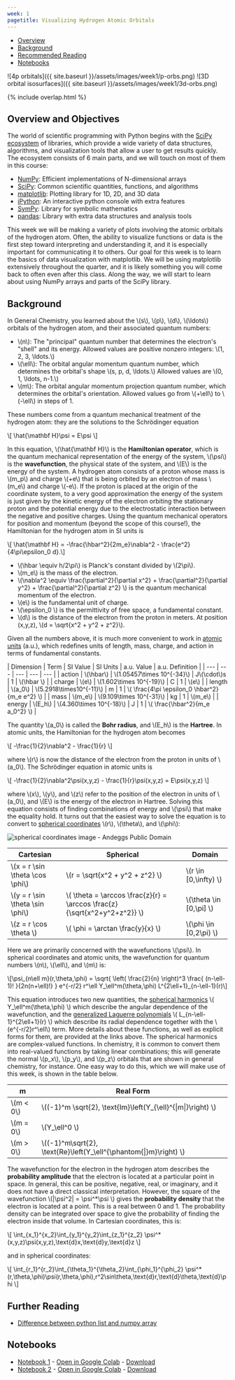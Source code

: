 ```yaml
---
week: 1
pagetitle: Visualizing Hydrogen Atomic Orbitals
---
```


- [Overview](#overview)
- [Background](#background)
- [Recommended Reading](#reading)
- [Notebooks](#notebooks)

![4p orbitals]({{ site.baseurl }}/assets/images/week1/p-orbs.png)
![3D orbital isosurfaces]({{ site.baseurl }}/assets/images/week1/3d-orbs.png)

{% include overlap.html %}

## <a name="overview"></a>Overview and Objectives


The world of scientific programming with Python begins with the [SciPy ecosystem](https://www.scipy.org/) of libraries, which provide a wide variety of data structures, algorithms, and visualization tools that allow a user to get results quickly.
The ecosystem consists of 6 main parts, and we will touch on most of them in this course:
- [NumPy](https://numpy.org/): Efficient implementations of N-dimensional arrays
- [SciPy](https://www.scipy.org/scipylib/index.html): Common scientific quantities, functions, and algorithms
- [matplotlib](https://matplotlib.org/): Plotting library for 1D, 2D, and 3D data
- [iPython](http://ipython.org/): An interactive python console with extra features
- [SymPy](http://sympy.org/): Library for symbolic mathematics
- [pandas](http://pandas.pydata.org/): Library with extra data structures and analysis tools


This week we will be making a variety of plots involving the atomic orbitals of the hydrogen atom.
Often, the ability to visualize functions or data is the first step toward interpreting and understanding it, and it is especially important for communicating it to others.
Our goal for this week is to learn the basics of data visualization with matplotlib.
We will be using matplotlib extensively throughout the quarter, and it is likely something you will come back to often even after this class.
Along the way, we will start to learn about using NumPy arrays and parts of the SciPy library.


## <a name="background"></a>Background

In General Chemistry, you learned about the \\(s\\), \\(p\\), \\(d\\), \\(\ldots\\) orbitals of the hydrogen atom, and their associated quantum numbers:
- \\(n\\): The "principal" quantum number that determines the electron's "shell" and its energy. Allowed values are positive nonzero integers: \\(1, 2, 3, \ldots.\\)
- \\(\ell\\): The orbital angular momentum quantum number, which determines the orbital's shape \\(s, p, d, \ldots.\\) Allowed values are \\(0, 1, \ldots, n-1.\\)
- \\(m\\): The orbital angular momentum projection quantum number, which determines the orbital's orientation. Allowed values go from \\(+\ell\\) to \\(-\ell\\) in steps of 1.

These numbers come from a quantum mechanical treatment of the hydrogen atom: they are the solutions to the Schrödinger equation

\\[ \hat{\mathbf H}\psi = E\psi \\]

In this equation, \\(\hat{\mathbf H}\\) is the **Hamiltonian operator**, which is the quantum mechanical representation of the energy of the system, \\(\psi\\) is the **wavefunction**, the physical state of the system, and \\(E\\) is the energy of the system.
A hydrogen atom consists of a proton whose mass is \\(m_p\\) and charge \\(+e\\) that is being orbited by an electron of mass \\(m_e\\) and charge \\(-e\\).
If the proton is placed at the origin of the coordinate system, to a very good approximation the energy of the system is just given by the kinetic energy of the electron orbiting the stationary proton and the potential energy due to the electrostatic interaction between the negative and positive charges.
Using the quantum mechanical operators for position and momentum (beyond the scope of this course!), the Hamiltonian for the hydrogen atom in SI units is

\\[ \hat{\mathbf H} = -\frac{\hbar^2}{2m_e}\nabla^2 - \frac{e^2}{4\pi\epsilon_0 d}.\\]

- \\(\hbar \equiv h/2\pi\\) is Planck's constant divided by \\(2\pi\\).
- \\(m_e\\) is the mass of the electron.
- \\(\nabla^2 \equiv \frac{\partial^2}{\partial x^2} + \frac{\partial^2}{\partial y^2} + \frac{\partial^2}{\partial z^2} \\) is the quantum mechanical momentum of the electron.
- \\(e\\) is the fundamental unit of charge.
- \\(\epsilon_0 \\) is the permittivity of free space, a fundamental constant.
- \\(d\\) is the distance of the electron from the proton in meters. At position (x,y,z), \\(d = \sqrt{x^2 + y^2 + z^2}\\).

Given all the numbers above, it is much more convenient to work in [atomic units](https://en.wikipedia.org/wiki/Hartree_atomic_units) (a.u.), which redefines units of length, mass, charge, and action in terms of fundamental constants.

| Dimension | Term | SI Value | SI Units | a.u. Value | a.u. Definition |
| --- | --- | --- | --- | --- |
| action | \\(\hbar\\) | \\(1.05457\times 10^{-34}\\) | J\\(\cdot\\)s | 1 | \\(\hbar \\) |
| charge | \\(e\\) | \\(1.602\times 10^{-19}\\) | C | 1 | \\(e\\) |
| length | \\(a_0\\) | \\(5.2918\times10^{-11}\\) | m | 1 | \\( \frac{4\pi \epsilon_0 \hbar^2}{m_e e^2} \\) |
| mass | \\(m_e\\) | \\(9.109\times 10^{-31}\\) | kg | 1 | \\(m_e\\) |
| energy | \\(E_h\\) | \\(4.360\times 10^{-18}\\) | J | 1 | \\( \frac{\hbar^2}{m_e a_0^2} \\) |

The quantity \\(a_0\\) is called the **Bohr radius**, and \\(E_h\\) is the **Hartree**.
In atomic units, the Hamiltonian for the hydrogen atom becomes

\\[ -\frac{1}{2}\nabla^2 - \frac{1}{r} \\]

where \\(r\\) is now the distance of the electron from the proton in units of \\(a_0\\).
The Schrödinger equation in atomic units is

\\[ -\frac{1}{2}\nabla^2\psi(x,y,z) - \frac{1}{r}\psi(x,y,z) = E\psi(x,y,z) \\]

where \\(x\\), \\(y\\), and \\(z\\) refer to the position of the electron in units of \\(a_0\\), and \\(E\\) is the energy of the electron in Hartree.
Solving this equation consists of finding combinations of energy and \\(\psi\\) that make the equality hold.
It turns out that the easiest way to solve the equation is to convert to [spherical coordinates](https://en.wikipedia.org/wiki/Spherical_coordinate_system) \\(r\\), \\(\theta\\), and \\(\phi\\):

![spherical coordinates image - Andeggs Public Domain](https://upload.wikimedia.org/wikipedia/commons/4/4f/3D_Spherical.svg)

| Cartesian | Spherical | Domain |
| --- | --- | --- |
| \\(x = r \sin \theta \cos \phi\\) | \\(r = \sqrt{x^2 + y^2 + z^2} \\) | \\(r \in [0,\infty) \\) |
| \\(y = r \sin \theta \sin \phi\\) | \\( \theta = \arccos \frac{z}{r} = \arccos \frac{z}{\sqrt{x^2+y^2+z^2}} \\) | \\(\theta \in [0,\pi] \\) |
| \\(z = r \cos \theta \\) | \\( \phi = \arctan \frac{y}{x} \\) | \\(\phi \in [0,2\pi) \\) |

Here we are primarily concerned with the wavefunctions \\(\psi\\).
In spherical coordinates and atomic units, the wavefunction for quantum numbers \\(n\\), \\(\ell\\), and \\(m\\) is:

\\[\psi_{n\ell m}(r,\theta,\phi) = \sqrt{ \left( \frac{2}{n} \right)^3 \frac{ (n-\ell-1)! }{2n(n+\ell)!} } e^{-r/2} r^\ell Y_\ell^m(\theta,\phi) L^{2\ell+1}_{n-\ell-1}(r)\\]

This equation introduces two new quantities, the [spherical harmonics](https://en.wikipedia.org/wiki/Spherical_harmonic) \\( Y_\ell^m(\theta,\phi) \\) which describe the angular dependence of the wavefunction, and the [generalized Laguerre polynomials](https://en.wikipedia.org/wiki/Laguerre_polynomials#Generalized_Laguerre_polynomials) \\( L_{n-\ell-1}^{2\ell+1}(r) \\) which describe its radial dependence together with the \\(e^{-r/2}r^\ell\\) term.
More details about these functions, as well as explicit forms for them, are provided at the links above.
The spherical harmonics are complex-valued functions.
In chemistry, it is common to convert them into real-valued functions by taking linear combinations; this will generate the normal \\(p_x\\), \\(p_y\\), and \\(p_z\\) orbitals that are shown in general chemistry, for instance.
One easy way to do this, which we will make use of this week, is shown in the table below.

| m | Real Form |
| --- | --- |
| \\(m < 0\\) | \\((-1)^m \sqrt{2}\, \text{Im}\left(Y_{\ell}^{\|m\|}\right) \\) |
| \\(m = 0\\) | \\(Y_\ell^0 \\) |
| \\(m > 0\\) | \\((-1)^m\sqrt{2}\, \text{Re}\left(Y_\ell^{\phantom{\|}m}\right) \\) |

The wavefunction for the electron in the hydrogen atom describes the **probability amplitude** that the electron is located at a particular point in space.
In general, this can be positive, negative, real, or imaginary, and it does not have a direct classical interpretation.
However, the square of the wavefunction \\(\|\psi^2\| = \psi^*\psi \\) gives the **probability density** that the electron is located at a point.
This is a real between 0 and 1.
The probability density can be integrated over space to give the probability of finding the electron inside that volume.
In Cartesian coordinates, this is:

\\[ \int_{x_1}^{x_2}\int_{y_1}^{y_2}\int_{z_1}^{z_2} \psi^*(x,y,z)\psi(x,y,z)\,\text{d}x\,\text{d}y\,\text{d}z \\]

and in spherical coordinates:

\\[ \int_{r_1}^{r_2}\int_{\theta_1}^{\theta_2}\int_{\phi_1}^{\phi_2} \psi^*(r,\theta,\phi)\psi(r,\theta,\phi)\,r^2\sin\theta\,\text{d}r\,\text{d}\theta\,\text{d}\phi \\]

## <a name="reading"></a>Further Reading

- [Difference between python list and numpy array](https://numpy.org/doc/stable/user/absolute_beginners.html#whats-the-difference-between-a-python-list-and-a-numpy-array)

## <a name="notebooks"></a>Notebooks

- [Notebook 1](https://github.com/kncrabtree/che155/blob/master/_notebooks/hydrogen-orbitals-1.ipynb) - [Open in Google Colab](https://colab.research.google.com/github/kncrabtree/che155/blob/master/_notebooks/hydrogen-orbitals-1.ipynb) - [Download](https://raw.githubusercontent.com/kncrabtree/che155/master/_notebooks/hydrogen-orbitals-1.ipynb)
- [Notebook 2](https://github.com/kncrabtree/che155/blob/master/_notebooks/hydrogen-orbitals-2.ipynb) - [Open in Google Colab](https://colab.research.google.com/github/kncrabtree/che155/blob/master/_notebooks/hydrogen-orbitals-2.ipynb) - [Download](https://raw.githubusercontent.com/kncrabtree/che155/master/_notebooks/hydrogen-orbitals-2.ipynb)
